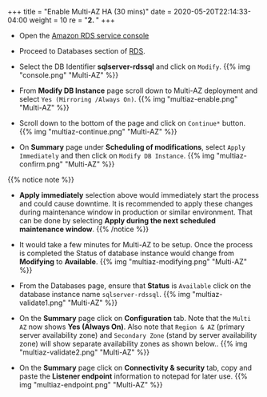 +++
title = "Enable Multi-AZ HA (30 mins)"
date = 2020-05-20T22:14:33-04:00
weight = 10
re = "<b>2. </b>"
+++

* Open the [Amazon RDS  service console](https://console.aws.amazon.com/rds/home)

* Proceed to Databases section of [RDS](https://console.aws.amazon.com/rds/home#databases:).

* Select the DB Identifier **sqlserver-rdssql** and click on `Modify`.
{{% img "console.png" "Multi-AZ" %}}

* From **Modify DB Instance** page scroll down to Multi-AZ deployment and select `Yes (Mirroring /Always On)`.
{{% img "multiaz-enable.png" "Multi-AZ" %}}

* Scroll down to the bottom of the page and click on `Continue*` button.
{{% img "multiaz-continue.png" "Multi-AZ" %}}

* On **Summary** page under **Scheduling of modifications**, select `Apply Immediately` and then click on `Modify DB Instance`.
{{% img "multiaz-confirm.png" "Multi-AZ" %}}

{{% notice note %}}

* **Apply immediately** selection above would immediately start the process and could cause downtime. It is recommended to apply these changes during maintenance window in production or similar environment. That can be done by selecting **Apply during the next scheduled maintenance window**.
{{% /notice %}}

* It would take a few minutes for Multi-AZ to be setup. Once the process is completed the Status of database instance would change from **Modifying** to **Available**.
{{% img "multiaz-modifying.png" "Multi-AZ" %}}

* From the Databases page, ensure that **Status** is `Available` click on the database instance name `sqlserver-rdssql`.
{{% img "multiaz-validate1.png" "Multi-AZ" %}}

* On the **Summary** page click on **Configuration** tab. Note that the `Multi AZ` now shows **Yes (Always On)**. Also note that `Region & AZ` (primary server availability zone) and `Secondary Zone` (stand by server availability zone) will show separate availability zones as shown below..
{{% img "multiaz-validate2.png" "Multi-AZ" %}}

* On the **Summary** page click on **Connectivity & security** tab, copy and paste the **Listener endpoint** information to notepad for later use.
{{% img "multiaz-endpoint.png" "Multi-AZ" %}}